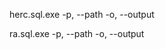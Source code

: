 herc.sql.exe
-p, --path <server-path>
-o, --output <output-path>

ra.sql.exe
-p, --path <server-path>
-o, --output <output-path>
